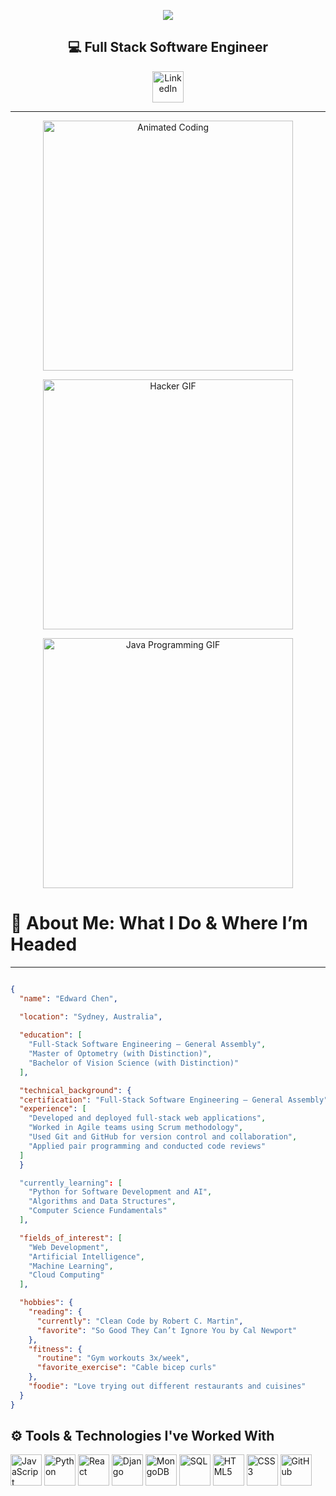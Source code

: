 <p align="center">
  <img src="https://capsule-render.vercel.app/api?type=waving&color=timeGradient&height=300&section=header&text=Hello!&fontSize=90" />
</p>

<h2 align="center">💻 Full Stack Software Engineer</h2>

<p align="center">
  <a href="https://www.linkedin.com/in/edwardjxchen/" target="_blank">
    <img src="https://cdn2.iconfinder.com/data/icons/social-media-2285/512/1_Linkedin_unofficial_colored_svg-512.png" height="50" alt="LinkedIn" />
  </a>
</p>

---

<p align="center">
  <img src="https://media3.giphy.com/media/v1.Y2lkPTc5MGI3NjExdWZ2bDRyY2xrM2Flc2ZlMGVkc2Njc2V0eHhxd3J5NXJ3aTh0YWQzdyZlcD12MV9pbnRlcm5hbF9naWZfYnlfaWQmY3Q9Zw/mcsPU3SkKrYDdW3aAU/giphy.webp" alt="Animated Coding" width="400" />
</p>

<p align="center">
  <img src="https://media1.tenor.com/m/rtBWbeSKvaMAAAAC/coding-hacker.webp" alt="Hacker GIF" width="400" />
</p>

<p align="center">
  <img src="https://media1.tenor.com/m/OKMiJjqXkMcAAAAC/java-programming.webp" alt="Java Programming GIF" width="400" />
</p>

# 🚀 About Me: What I Do & Where I’m Headed
---

```json

{
  "name": "Edward Chen",

  "location": "Sydney, Australia",
  
  "education": [
    "Full-Stack Software Engineering – General Assembly",
    "Master of Optometry (with Distinction)",
    "Bachelor of Vision Science (with Distinction)"
  ],

  "technical_background": {
  "certification": "Full-Stack Software Engineering – General Assembly",
  "experience": [
    "Developed and deployed full-stack web applications",
    "Worked in Agile teams using Scrum methodology",
    "Used Git and GitHub for version control and collaboration",
    "Applied pair programming and conducted code reviews"
  ]
  }

  "currently_learning": [
    "Python for Software Development and AI",
    "Algorithms and Data Structures",
    "Computer Science Fundamentals"
  ],

  "fields_of_interest": [
    "Web Development",
    "Artificial Intelligence",
    "Machine Learning",
    "Cloud Computing"
  ],

  "hobbies": {
    "reading": {
      "currently": "Clean Code by Robert C. Martin",
      "favorite": "So Good They Can’t Ignore You by Cal Newport"
    },
    "fitness": {
      "routine": "Gym workouts 3x/week",
      "favorite_exercise": "Cable bicep curls"
    },
    "foodie": "Love trying out different restaurants and cuisines"
  }
}
```

## ⚙️ Tools & Technologies I've Worked With

<img src="https://cdn4.iconfinder.com/data/icons/logos-and-brands/512/187_Js_logo_logos-256.png" alt="JavaScript" width="50" height="50" />
<img src="https://cdn4.iconfinder.com/data/icons/logos-and-brands/512/267_Python_logo-512.png" alt="Python" width="50" height="50" />
<img src="https://cdn0.iconfinder.com/data/icons/logos-brands-in-colors/128/react-256.png" alt="React" width="50" height="50" />
<img src="https://www.svgrepo.com/show/353657/django-icon.svg" alt="Django" width="50" height="50" />
<img src="https://images.icon-icons.com/2415/PNG/512/mongodb_original_wordmark_logo_icon_146425.png" alt="MongoDB" width="50" height="50" />
<img src="https://cdn1.iconfinder.com/data/icons/hawcons/32/699099-icon-24-file-sql-64.png" alt="SQL" width="50" height="50" />
<img src="https://cdn4.iconfinder.com/data/icons/orange-social-icons/484/html_5.png" alt="HTML5" width="50" height="50" />
<img src="https://cdn0.iconfinder.com/data/icons/long-shadow-web-icons/512/css-64.png" alt="CSS3" width="50" height="50" />
<img src="https://cdn2.iconfinder.com/data/icons/social-icons-33/128/Github-64.png" alt="GitHub" width="50" height="50" />
